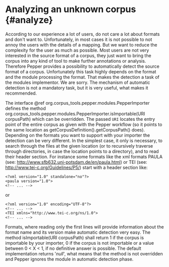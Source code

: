 Analyzing an unknown corpus {#analyze}
===========================

According to our experience a lot of users, do not care a lot about formats and don't want to. Unfortunately, in most cases it is not possible to not annoy the users with the details of a mapping. But we want to reduce the complexity for the user as much as possible. Most users are not very interested in the source format of a corpus, they just want to bring the corpus into any kind of tool to make further annotations or analysis. Therefore Pepper provides a possibility to automatically detect the source format of a corpus. Unfortunately this task highly depends on the format and the module processing the format. That makes the detection a task of the modules implementor. We are sorry. The mechanism of automatic detection is not a mandatory task, but it is very useful, what makes it recommended.

The interface @ref org.corpus_tools.pepper.modules.PepperImporter defines the method org.corpus_tools.pepper.modules.PepperImporter.isImportable(URI corpusPath) which can be overridden. The passed `URI` locates the entry point of the entire corpus as given with the Pepper workflow (so it points to the same location as getCorpusDefinition().getCorpusPath() does). Depending on the formats you want to support with your importer the detection can be very different. In the simplest case, it only is necessary, to search through the files at the given location (or to recursively traverse through directories, in case the location points to a directory), and to read their header section. For instance some formats like the xml formats PAULA (see: <http://www.sfb632.uni-potsdam.de/en/paula.html>) or TEI (see: <http://www.tei-c.org/Guidelines/P5/>) start with a header section like:

    <?xml version="1.0" standalone="no"?>
    <paula version="1.0">
    <!-- ... -->

or

    <?xml version="1.0" encoding="UTF-8"?>
    <!-- ... -->
    <TEI xmlns="http://www.tei-c.org/ns/1.0">
    <!-- ... -->

Formats, where reading only the first lines will provide information about the format name and its version make automatic detection very easy. The method isImportable(URI corpusPath) shall return 1 if the corpus is importable by your importer, 0 if the corpus is not importable or a value between 0 \< X \< 1, if no definitive answer is possible. The default implementation returns '*null*', what means that the method is not overridden and Pepper ignores the module in automatic detection phase.